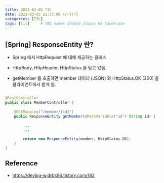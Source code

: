 ```yaml
---
title: 2021-03-05 TIL
date: 2021-03-05 21:37:00 +/-TTTT
categories: [TIL]
tags: [til]     # TAG names should always be lowercase
---
```

 
 
## [Spring] ResponseEntity 란?
- Spring 에서 HttpRequest 에 대해 제공하는 클래스
- HttpBody, HttpHeader, HttpStatus 을 담고 있음.

- getMember 를 호출하면 member 데이터 (JSON) 와 HttpStatus.OK (200) 을 클라이언트에서 받게 됨.

```java

@RestController
public class MemberController {
    
    @GetMapping("/member/{id}")
    public ResponseEntity getMember(@PathVariable("id") String id) {
            
        ...
        ...

        return new ResponseEntity(member, HttpStatus.OK);
    }
}
```

## Reference
- https://devlog-wjdrbs96.tistory.com/182 